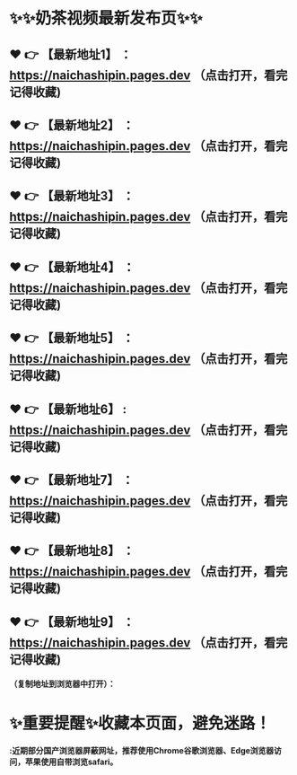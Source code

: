 # :sparkles::sparkles:奶茶视频最新发布页:sparkles::sparkles:

 :heart: :point_right: 【最新地址1】 ：https://naichashipin.pages.dev   （点击打开，看完记得收藏)
 ------
 :heart: :point_right: 【最新地址2】 ：https://naichashipin.pages.dev  （点击打开，看完记得收藏)
 ------
 :heart: :point_right: 【最新地址3】 ：https://naichashipin.pages.dev   （点击打开，看完记得收藏)
 ------
 :heart: :point_right: 【最新地址4】 ：https://naichashipin.pages.dev  （点击打开，看完记得收藏)
 ------
 :heart: :point_right: 【最新地址5】 ：https://naichashipin.pages.dev   （点击打开，看完记得收藏)
 ------
 :heart: :point_right: 【最新地址6】 : https://naichashipin.pages.dev   （点击打开，看完记得收藏)
 ------
 :heart: :point_right: 【最新地址7】 ：https://naichashipin.pages.dev   （点击打开，看完记得收藏)
 ------
 :heart: :point_right: 【最新地址8】 ：https://naichashipin.pages.dev   （点击打开，看完记得收藏)
 ------
 :heart: :point_right: 【最新地址9】 ：https://naichashipin.pages.dev   （点击打开，看完记得收藏)
  ------

  
#### （复制地址到浏览器中打开）：
# :sparkles:重要提醒:sparkles:收藏本页面，避免迷路！
#### :近期部分国产浏览器屏蔽网址，推荐使用Chrome谷歌浏览器、Edge浏览器访问，苹果使用自带浏览safari。
